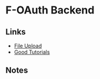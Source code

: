 # F-OAuth Backend

## Links

* [File Upload](https://codevoweb.com/how-to-upload-single-and-multiple-files-in-golang/)
* [Good Tutorials](https://codevoweb.com/golang/)

## Notes
